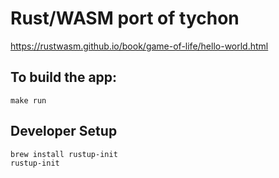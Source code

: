 Rust/WASM port of tychon
========================

https://rustwasm.github.io/book/game-of-life/hello-world.html

To build the app:
-----------------

    make run

Developer Setup
---------------
    brew install rustup-init
    rustup-init
